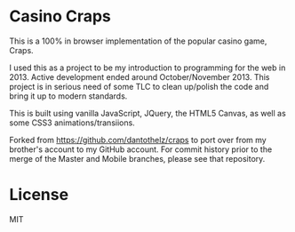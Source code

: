 # Casino Craps

This is a 100% in browser implementation of the popular casino game, Craps.

I used this as a project to be my introduction to programming for the web in 2013. Active development ended around October/November 2013. This project is in serious need of some TLC to clean up/polish the code and bring it up to modern standards.

This is built using vanilla JavaScript, JQuery, the HTML5 Canvas, as well as some CSS3 animations/transiions.

Forked from https://github.com/dantothelz/craps to port over from my brother's account to my GitHub account.
For commit history prior to the merge of the Master and Mobile branches, please see that repository.

# License
MIT
